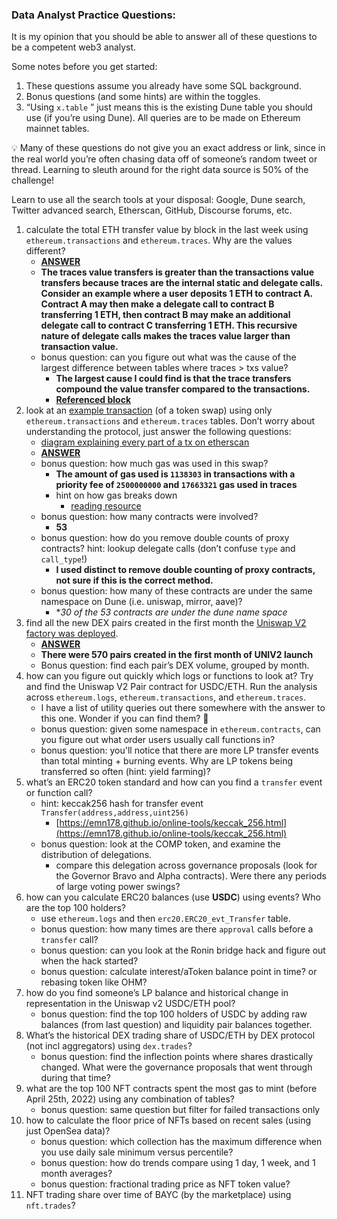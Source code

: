 ### Data Analyst Practice Questions:

It is my opinion that you should be able to answer all of these questions to be a competent web3 analyst.

Some notes before you get started:

1. These questions assume you already have some SQL background. 
2. Bonus questions (and some hints) are within the toggles. 
3. “Using `x.table` ” just means this is the existing Dune table you should use (if you’re using Dune). All queries are to be made on Ethereum mainnet tables. 

<aside>
💡 Many of these questions do not give you an exact address or link, since in the real world you’re often chasing data off of someone’s random tweet or thread. Learning to sleuth around for the right data source is 50% of the challenge! 

Learn to use all the search tools at your disposal: Google, Dune search, Twitter advanced search, Etherscan, GitHub, Discourse forums, etc.

</aside>

1. calculate the total ETH transfer value by block in the last week using `ethereum.transactions` and `ethereum.traces`. Why are the values different?
    - **[ANSWER](https://dune.com/queries/907685)**
    - **The traces value transfers is greater than the transactions value transfers because traces are the internal static and delegate calls. Consider an example where a user deposits 1 ETH to contract A. Contract A may then make a delegate call to contract B transferring 1 ETH, then contract B may make an additional delegate call to contract C transferring 1 ETH. This recursive nature of delegate calls makes the traces value larger than transaction value.**
    - bonus question: can you figure out what was the cause of the largest difference between tables where traces > txs value?
        - **The largest cause I could find is that the trace transfers compound the value transfer compared to the transactions.**
        - **[Referenced block](https://etherscan.io/block/14953695)**
2. look at an [example transaction](https://etherscan.io/tx/0xfa8aac1b4d50952f7cc711cd3959c05968ade2e538639c9555c5aa0d0fa6e76d) (of a token swap) using only `ethereum.transactions` and `ethereum.traces` tables. Don’t worry about understanding the protocol, just answer the following questions:
    - [diagram explaining every part of a tx on etherscan](https://github.com/andrewhong5297/web3-data-practice/blob/main/analyst/diagrams/tx_explained.jpg)
    - **[ANSWER](https://dune.com/queries/907855)**
    - bonus question: how much gas was used in this swap?
        - **The amount of gas used is `1138303` in transactions with a priority fee of `2500000000` and `17663321` gas used in traces**
        - hint on how gas breaks down
            - [reading resource](https://www.blocknative.com/blog/eip-1559-fees#:~:text=The%20New%20Terminology%20of%20EIP%2D1559%20Transactions&text=Instead%20of%20a%20singular%20Gas,is%20paid%20directly%20to%20miners.)
    - bonus question: how many contracts were involved?
        - **53**
    - bonus question: how do you remove double counts of proxy contracts? hint: lookup delegate calls (don’t confuse `type` and `call_type`!)
        - **I used distinct to remove double counting of proxy contracts, not sure if this is the correct method.**
    - bonus question: how many of these contracts are under the same namespace on Dune (i.e. uniswap, mirror, aave)?
        - **30 of the 53 contracts are under the dune name space*
3. find all the new DEX pairs created in the first month the [Uniswap V2 factory was deployed](https://docs.uniswap.org/protocol/V2/reference/smart-contracts/factory).
    - **[ANSWER](https://dune.com/queries/908013)**
    - **There were 570 pairs created in the first month of UNIV2 launch**
    - Bonus question: find each pair’s DEX volume, grouped by month.
4. how can you figure out quickly which logs or functions to look at? Try and find the Uniswap V2 Pair contract for USDC/ETH. Run the analysis across `ethereum.logs`, `ethereum.transactions`, and `ethereum.traces`.
    - I have a list of utility queries out there somewhere with the answer to this one. Wonder if you can find them? 🙂
    - bonus question: given some namespace in `ethereum.contracts`, can you figure out what order users usually call functions in?
    - bonus question: you'll notice that there are more LP transfer events than total minting + burning events. Why are LP tokens being transferred so often (hint: yield farming)?
5. what’s an ERC20 token standard and how can you find a `transfer` event or function call?
    - hint: keccak256 hash for transfer event `Transfer(address,address,uint256)`
        - [https://emn178.github.io/online-tools/keccak_256.html](https://emn178.github.io/online-tools/keccak_256.html)
    - bonus question: look at the COMP token, and examine the distribution of delegations.
        - compare this delegation across governance proposals (look for the Governor Bravo and Alpha contracts). Were there any periods of large voting power swings?
6. how can you calculate ERC20 balances (use **USDC**) using events? Who are the top 100 holders?
    - use `ethereum.logs` and then `erc20.ERC20_evt_Transfer` table.
    - bonus question: how many times are there `approval` calls before a `transfer` call?
    - bonus question: can you look at the Ronin bridge hack and figure out when the hack started?
    - bonus question: calculate interest/aToken balance point in time? or rebasing token like OHM?
7. how do you find someone’s LP balance and historical change in representation in the Uniswap v2 USDC/ETH pool?
    - bonus question: find the top 100 holders of USDC by adding raw balances (from last question) and liquidity pair balances together.
8. What’s the historical DEX trading share of USDC/ETH by DEX protocol (not incl aggregators) using `dex.trades`?
    - bonus question: find the inflection points where shares drastically changed. What were the governance proposals that went through during that time?
9. what are the top 100 NFT contracts spent the most gas to mint (before April 25th, 2022) using any combination of tables?
    - bonus question: same question but filter for failed transactions only
10. how to calculate the floor price of NFTs based on recent sales (using just OpenSea data)?
    - bonus question: which collection has the maximum difference when you use daily sale minimum versus percentile?
    - bonus question: how do trends compare using 1 day, 1 week, and 1 month averages?
    - bonus question: fractional trading price as NFT token value?
11. NFT trading share over time of BAYC (by the marketplace) using `nft.trades`?
